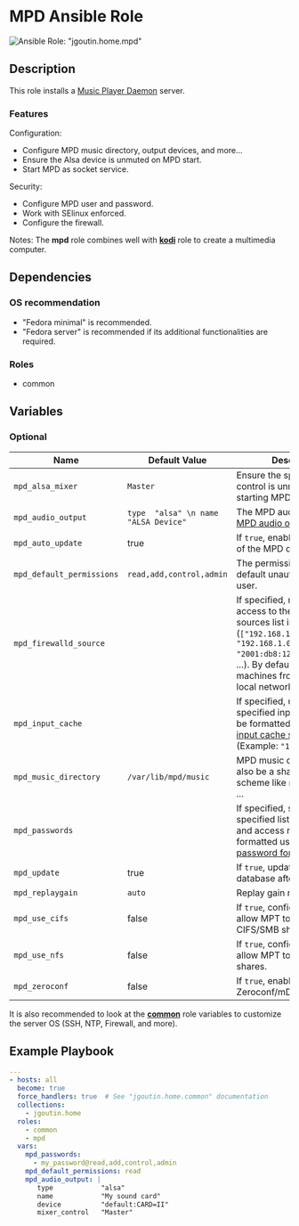 # MPD Ansible Role

![Ansible Role: "jgoutin.home.mpd"](https://github.com/JGoutin/ansible_home/workflows/Ansible%20Role:%20%22jgoutin.home.mpd%22/badge.svg)

## Description

This role installs a [Music Player Daemon](https://www.musicpd.org/) server.

### Features

Configuration:
* Configure MPD music directory, output devices, and more...
* Ensure the Alsa device is unmuted on MPD start.
* Start MPD as socket service.

Security:
* Configure MPD user and password.
* Work with SElinux enforced.
* Configure the firewall.

Notes: The **mpd** role combines well with [**kodi**](../kodi/README.md) role to create
a multimedia computer.

## Dependencies

### OS recommendation

* "Fedora minimal" is recommended. 
* "Fedora server" is recommended if its additional functionalities are required.

### Roles

* common

## Variables

### Optional

| Name                      | Default Value                         | Description                                                                                                                                                                                                                    |
|---------------------------|---------------------------------------|--------------------------------------------------------------------------------------------------------------------------------------------------------------------------------------------------------------------------------|
| `mpd_alsa_mixer`          | `Master`                              | Ensure the specified mixer control is unmuted before starting MPD.                                                                                                                                                             |
| `mpd_audio_output`        | `type	 "alsa" \n name "ALSA Device"`  | The MPD audio output using [MPD audio output format](https://www.musicpd.org/doc/html/user.html#config-audio-output).                                                                                                          |
| `mpd_auto_update`         | true                                  | If `true`, enable auto-updates of the MPD database.                                                                                                                                                                            |
| `mpd_default_permissions` | `read,add,control,admin`              | The permission of the default unauthenticated user.                                                                                                                                                                            |
| `mpd_firewalld_source`    |                                       | If specified, restrict the MPD access to the specified sources list in CIDR notation (`["192.168.1.10/32", "192.168.1.0/24", "2001:db8:1234:5678::/64"]`, ...). By default, allow all machines from the current local network. |
| `mpd_input_cache`         |                                       | If specified, use the specified input cache. Must be formatted using [MPD input cache size format](https://www.musicpd.org/doc/html/user.html#configuring-the-input-cache) (Example: `"1 GB"`).                                |
| `mpd_music_directory`     | `/var/lib/mpd/music`                  | MPD music directory, can also be a share with specific scheme like `nfs://`, `smb://`, ...                                                                                                                                     |
| `mpd_passwords`           |                                       | If specified, set the specified list of passwords and access rights. Must be formatted using [MPD password format](https://www.musicpd.org/doc/html/user.html#permissions-and-passwords).                                      |
| `mpd_update`              | true                                  | If `true`, update the MPD database after installation.                                                                                                                                                                         |
| `mpd_replaygain`          | `auto`                                | Replay gain mode to use.                                                                                                                                                                                                       |
| `mpd_use_cifs`            | false                                 | If `true`, configure SELinux to allow MPT to access to CIFS/SMB shares.                                                                                                                                                        |
| `mpd_use_nfs`             | false                                 | If `true`, configure SELinux to allow MPT to access to NFS shares.                                                                                                                                                             |
| `mpd_zeroconf`            | false                                 | If `true`, enable Zeroconf/mDNS.                                                                                                                                                                                               |

It is also recommended to look at the [**common**](../common/README.md) role variables
to customize the server OS (SSH, NTP, Firewall, and more).

## Example Playbook

```yaml
---
- hosts: all
  become: true
  force_handlers: true  # See "jgoutin.home.common" documentation
  collections:
    - jgoutin.home
  roles:
    - common
    - mpd
  vars:
    mpd_passwords:
      - my_password@read,add,control,admin
    mpd_default_permissions: read
    mpd_audio_output: |
       type            "alsa"
       name            "My sound card"
       device          "default:CARD=II"
       mixer_control   "Master"
```
